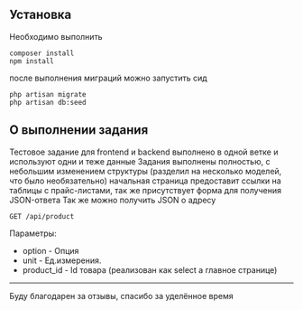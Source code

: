 ## Установка 
Необходимо выполнить 
```shell script
composer install
npm install
```
после выполнения миграций можно запустить сид
```shell script
php artisan migrate
php artisan db:seed
```

## О выполнении задания
Тестовое задание для frontend и backend выполнено в одной ветке и используют одни и теже данные
Задания выполнены полностью, с небольшим изменением структуры (разделил на несколько моделей, что было необязательно)
начальная страница предоставит ссылки на таблицы с прайс-листами, так же присутствует форма для получения JSON-ответа
Так же можно получить JSON о адресу
```http request
GET /api/product
```
Параметры:
* option - Опция
* unit - Ед.измерения.
* product_id - Id товара (реализован как select а главное странице) 

___

Буду благодарен за отзывы, спасибо за уделённое время
